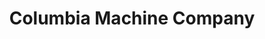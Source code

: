 ---
title: "Columbia Machine Company"
url: /zanesville/columbia-machine-company/
shop: Allgemein
---